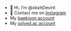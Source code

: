 - 👋 Hi, I’m @xbxhDevint
- 💬 Contact me on <a href="https://www.instagram.com/devint_xbxh/">Instagram</a>
- My <a href="https://www.acmicpc.net/user/devint">baekjoon account<a>
- My <a href="https://solved.ac/profile/devint">solved.ac account<a>
